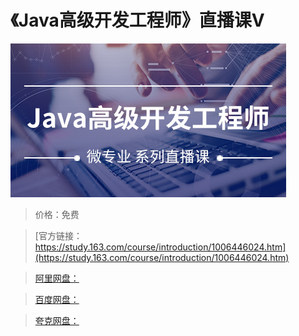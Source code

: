 # 《Java高级开发工程师》直播课Ⅴ

![img](../../../assets/study163/free/3c1bb28e68c8498ba6646609b0d4e8c3.jpg)

> 价格：免费

> [官方链接：https://study.163.com/course/introduction/1006446024.htm](https://study.163.com/course/introduction/1006446024.htm)

> [阿里网盘：]()

> [百度网盘：]()

> [夸克网盘：]()
